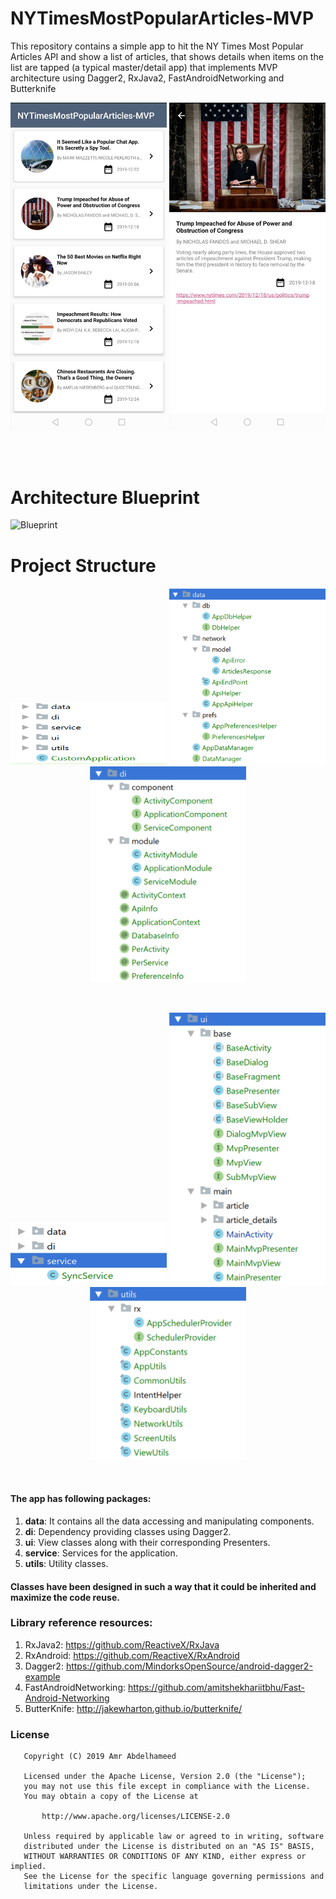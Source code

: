 # NYTimesMostPopularArticles-MVP

This repository contains a simple app to hit the NY Times Most Popular Articles API and show a list of articles, that shows details when items on the list are tapped (a typical master/detail app) that implements MVP architecture using Dagger2, RxJava2, FastAndroidNetworking and Butterknife
<br>
<p align="center">
    <img src="page1.jpg" width="250"/>
    <img src="page2.jpg" width="250"/>
</p>
<br>
<br>

# Architecture Blueprint
![Blueprint](https://janishar.github.io/images/mvp-app-pics/mvp-arch.png)
<br>

# Project Structure
<p align="center">
    <img src="screen1.png" width="250" height="100"/>
    <img src="screen2.png" width="250"/>
    <img src="screen3.png" width="250"/>
</p>
<br>
<p align="center">
    <img src="screen4.png" width="250" height="100"/>
    <img src="screen5.png" width="250"/>
    <img src="screen6.png" width="250"/>
</p>
<br>

#### The app has following packages:
1. **data**: It contains all the data accessing and manipulating components.
2. **di**: Dependency providing classes using Dagger2.
3. **ui**: View classes along with their corresponding Presenters.
4. **service**: Services for the application.
5. **utils**: Utility classes.

#### Classes have been designed in such a way that it could be inherited and maximize the code reuse.

### Library reference resources:
1. RxJava2: https://github.com/ReactiveX/RxJava
2. RxAndroid: https://github.com/ReactiveX/RxAndroid
3. Dagger2: https://github.com/MindorksOpenSource/android-dagger2-example
4. FastAndroidNetworking: https://github.com/amitshekhariitbhu/Fast-Android-Networking
5. ButterKnife: http://jakewharton.github.io/butterknife/

### License
```
   Copyright (C) 2019 Amr Abdelhameed

   Licensed under the Apache License, Version 2.0 (the "License");
   you may not use this file except in compliance with the License.
   You may obtain a copy of the License at

       http://www.apache.org/licenses/LICENSE-2.0

   Unless required by applicable law or agreed to in writing, software
   distributed under the License is distributed on an "AS IS" BASIS,
   WITHOUT WARRANTIES OR CONDITIONS OF ANY KIND, either express or implied.
   See the License for the specific language governing permissions and
   limitations under the License.
```